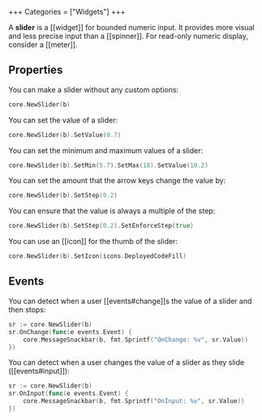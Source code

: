 +++
Categories = ["Widgets"]
+++

A **slider** is a [[widget]] for bounded numeric input. It provides more visual and less precise input than a [[spinner]]. For read-only numeric display, consider a [[meter]].

## Properties

You can make a slider without any custom options:

```Go
core.NewSlider(b)
```

You can set the value of a slider:

```Go
core.NewSlider(b).SetValue(0.7)
```

You can set the minimum and maximum values of a slider:

```Go
core.NewSlider(b).SetMin(5.7).SetMax(18).SetValue(10.2)
```

You can set the amount that the arrow keys change the value by:

```Go
core.NewSlider(b).SetStep(0.2)
```

You can ensure that the value is always a multiple of the step:

```Go
core.NewSlider(b).SetStep(0.2).SetEnforceStep(true)
```

You can use an [[icon]] for the thumb of the slider:

```Go
core.NewSlider(b).SetIcon(icons.DeployedCodeFill)
```

## Events

You can detect when a user [[events#change]]s the value of a slider and then stops:

```Go
sr := core.NewSlider(b)
sr.OnChange(func(e events.Event) {
    core.MessageSnackbar(b, fmt.Sprintf("OnChange: %v", sr.Value))
})
```

You can detect when a user changes the value of a slider as they slide ([[events#input]]):

```Go
sr := core.NewSlider(b)
sr.OnInput(func(e events.Event) {
    core.MessageSnackbar(b, fmt.Sprintf("OnInput: %v", sr.Value))
})
```
